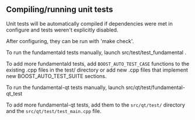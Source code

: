 Compiling/running unit tests
------------------------------------

Unit tests will be automatically compiled if dependencies were met in configure
and tests weren't explicitly disabled.

After configuring, they can be run with 'make check'.

To run the fundamentald tests manually, launch src/test/test_fundamental .

To add more fundamentald tests, add `BOOST_AUTO_TEST_CASE` functions to the existing
.cpp files in the test/ directory or add new .cpp files that
implement new BOOST_AUTO_TEST_SUITE sections.

To run the fundamental-qt tests manually, launch src/qt/test/fundamental-qt_test

To add more fundamental-qt tests, add them to the `src/qt/test/` directory and
the `src/qt/test/test_main.cpp` file.
